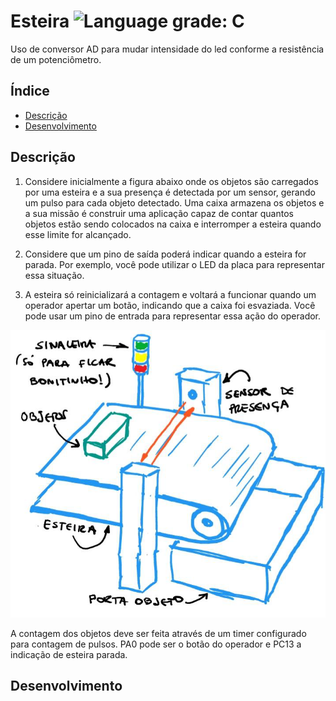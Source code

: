 # Esteira ![Language grade: C](https://img.shields.io/badge/language-C-blue)

Uso de conversor AD para mudar intensidade do led conforme a resistência de um potenciômetro.

## Índice 

* [Descrição](#descrição)
* [Desenvolvimento](#desenvolvimento)

## Descrição

1. Considere inicialmente a figura abaixo onde os objetos são carregados por uma esteira e a sua presença é detectada por um sensor, gerando um pulso para cada objeto detectado. Uma caixa armazena os objetos e a sua missão é construir uma aplicação capaz de contar quantos objetos estão sendo colocados na caixa e interromper a esteira quando esse limite for alcançado. 

2. Considere que um pino de saída poderá indicar quando a esteira for parada. Por exemplo, você pode utilizar o LED da placa para representar essa situação.

3. A esteira só reinicializará a contagem e voltará a funcionar quando um operador apertar um botão, indicando que a caixa foi esvaziada. Você pode usar um pino de entrada para representar essa ação do operador.

![esteira](https://github.com/LeslyMontufar/Esteira/blob/main/img/esteira.png)

A contagem dos objetos deve ser feita através de um timer configurado para contagem de pulsos. PA0 pode ser o botão do operador e PC13 a indicação de esteira parada.

## Desenvolvimento
